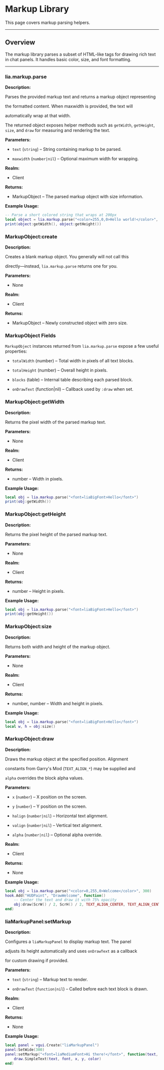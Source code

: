 # Markup Library

This page covers markup parsing helpers.

---

## Overview

The markup library parses a subset of HTML-like tags for drawing rich text in chat panels. It handles basic color, size, and font formatting.

---

### lia.markup.parse

**Description:**

Parses the provided markup text and returns a markup object representing

the formatted content. When maxwidth is provided, the text will

automatically wrap at that width.

The returned object exposes helper methods such as `getWidth`, `getHeight`, `size`, and `draw` for measuring and rendering the text.

**Parameters:**

* `text` (`string`) – String containing markup to be parsed.


* `maxwidth` (`number|nil`) – Optional maximum width for wrapping.


**Realm:**

* Client


**Returns:**

* MarkupObject – The parsed markup object with size information.


**Example Usage:**

```lua
-- Parse a short colored string that wraps at 200px
local object = lia.markup.parse("<color=255,0,0>Hello world!</color>", 200)
print(object:getWidth(), object:getHeight())
```

### MarkupObject:create

**Description:**

Creates a blank markup object. You generally will not call this

directly—instead, `lia.markup.parse` returns one for you.

**Parameters:**

* None

**Realm:**

* Client

**Returns:**

* MarkupObject – Newly constructed object with zero size.

### MarkupObject Fields

`MarkupObject` instances returned from `lia.markup.parse` expose a few useful properties:

* `totalWidth` (number) – Total width in pixels of all text blocks.

* `totalHeight` (number) – Overall height in pixels.

* `blocks` (table) – Internal table describing each parsed block.

* `onDrawText` (function|nil) – Callback used by `:draw` when set.

### MarkupObject:getWidth

**Description:**

Returns the pixel width of the parsed markup text.

**Parameters:**

* None

**Realm:**

* Client

**Returns:**

* number – Width in pixels.

**Example Usage:**

```lua
local obj = lia.markup.parse("<font=liaBigFont>Hello</font>")
print(obj:getWidth())
```

### MarkupObject:getHeight

**Description:**

Returns the pixel height of the parsed markup text.

**Parameters:**

* None

**Realm:**

* Client

**Returns:**

* number – Height in pixels.

**Example Usage:**

```lua
local obj = lia.markup.parse("<font=liaBigFont>Hello</font>")
print(obj:getHeight())
```

### MarkupObject:size

**Description:**

Returns both width and height of the markup object.

**Parameters:**

* None

**Realm:**

* Client

**Returns:**

* number, number – Width and height in pixels.

**Example Usage:**

```lua
local obj = lia.markup.parse("<font=liaBigFont>Hello</font>")
local w, h = obj:size()
```

### MarkupObject:draw

**Description:**

Draws the markup object at the specified position. Alignment

constants from Garry's Mod (`TEXT_ALIGN_*`) may be supplied and

`alpha` overrides the block alpha values.

**Parameters:**

* `x` (`number`) – X position on the screen.

* `y` (`number`) – Y position on the screen.

* `halign` (`number|nil`) – Horizontal text alignment.

* `valign` (`number|nil`) – Vertical text alignment.

* `alpha` (`number|nil`) – Optional alpha override.

**Realm:**

* Client

**Returns:**

* None

**Example Usage:**

```lua
local obj = lia.markup.parse("<color=0,255,0>Welcome</color>", 300)
hook.Add("HUDPaint", "DrawWelcome", function()
    -- Center the text and draw it with 75% opacity
    obj:draw(ScrW() / 2, ScrH() / 2, TEXT_ALIGN_CENTER, TEXT_ALIGN_CENTER, 200)
end)
```

### liaMarkupPanel:setMarkup

**Description:**

Configures a `liaMarkupPanel` to display markup text. The panel

adjusts its height automatically and uses `onDrawText` as a callback

for custom drawing if provided.

**Parameters:**

* `text` (`string`) – Markup text to render.

* `onDrawText` (`function|nil`) – Called before each text block is drawn.

**Realm:**

* Client

**Returns:**

* None

**Example Usage:**

```lua
local panel = vgui.Create("liaMarkupPanel")
panel:SetWide(300)
panel:setMarkup("<font=liaMediumFont>Hi there!</font>", function(text, font, x, y, color)
    draw.SimpleText(text, font, x, y, color)
end)
```

